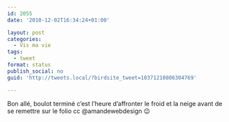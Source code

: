 ```yaml
---
id: 2055
date: '2010-12-02T16:34:24+01:00'

layout: post
categories:
  - Vis ma vie
tags:
  - tweet
format: status
publish_social: no
guid: 'http://tweets.local/?birdsite_tweet=10371210806304769'

---
```


Bon allé, boulot terminé c’est l’heure d’affronter le froid et la neige avant de se remettre sur le folio cc @amandewebdesign 😉